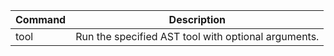 | Command | Description |
|---------|-------------|
| tool    | Run the specified AST tool with optional arguments. |
